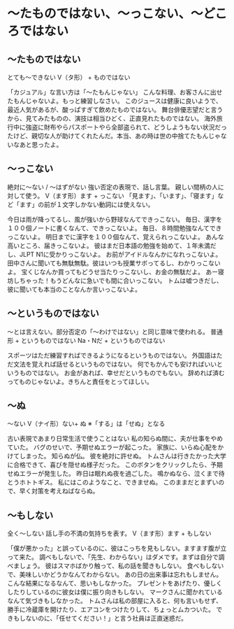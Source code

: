 # 〜たものではない、〜っこない、〜どころではない 

## 〜たものではない
とても〜できない
V（タ形） + ものではない


「カジュアル」な言い方は「〜たもんじゃない」
こんな料理、お客さんに出せたもんじゃないよ。もっと練習しなさい。
このジュースは健康に良いようで、最近人気があるが、酸っぱすぎて飲めたものではない。
舞台俳優志望だと言うから、見てみたものの、演技は相当ひどく、正直見れたものではない。
海外旅行中に強盗に財布やらパスポートやら全部盗られて、どうしようもない状況だったけど、親切な人が助けてくれたんだ。本当、あの時は世の中捨てたもんじゃないなあと思ったよ。
## 〜っこない
絶対に～ない / 〜はずがない   強い否定の表現で、話し言葉。 親しい間柄の人に対して使う。
V（ます形）ます + っこない   「見ます」、「います」、「寝ます」など「ます」の前が１文字しかない動詞には使えない。


今日は雨が降ってるし、風が強いから野球なんてできっこない。
毎日、漢字を１００個ノートに書くなんて、できっこないよ。
毎日、８時間勉強なんてできっこないよ。
明日までに漢字を１００個なんて、覚えられっこないよ。
あんな高いところ、届きっこないよ。
彼はまだ日本語の勉強を始めて、１年未満だし、JLPT N1に受かりっこないよ。
お前がアイドルなんかになれっこないよ。
田中さんに聞いても無駄無駄。彼はいつも授業サボってるし、わかりっこないよ。
宝くじなんか買ってもどうせ当たりっこないし、お金の無駄だよ。
あー寝坊しちゃった！もうどんなに急いでも間に合いっこない。
トムは嘘つきだし、彼に聞いても本当のことなんか言いっこないよ。



## 〜というものではない
〜とは言えない。部分否定の「〜わけではない」と同じ意味で使われる。
普通形 + というものではない Na・Nだ  + というものではない


スポーツはただ練習すればできるようになるというものではない。
外国語はただ文法を覚えれば話せるというものではない。
何でもかんでも安ければいいというものではない。
お金があれば、幸せだというものでもない。
辞めれば済むってものじゃないよ。きちんと責任をとってほしい。


## 〜ぬ
〜ない
V（ナイ形）ない+ ぬ ※「する」は「せぬ」となる


古い表現であまり日常生活で使うことはない
私の知らぬ間に、夫が仕事をやめていた。
バグのせいで、予期せぬエラーが起こった。
家族に、いらぬ心配をかけてしまった。
知らぬが仏。
彼を絶対に許せぬ。
トムさんは行きたかった大学に合格できて、喜びを隠せぬ様子だった。
このボタンをクリックしたら、予期せぬエラーが発生した。
昨日は眠れぬ夜を過ごした。
鳴かぬなら、泣くまで待とうホトトギス。
私にはこのようなこと、できませぬ。
このままだとまずいので、早く対策を考えねばならぬ。

## 〜もしない
全く〜しない   話し手の不満の気持ちを表す。
V（ます形）ます + もしない


「僕が悪かった」と誤っているのに、彼はこっちを見もしない。ますます腹が立って来た。
調べもしないで、「先生、わからない」はダメです。まずは自分で調べましょう。
彼はスマホばかり触って、私の話を聞きもしない。
食べもしないで、美味しいかどうかなんてわからない。
あの日の出来事は忘れもしません。
こんな結果になるなんて、思いもしなかった。
プレゼントをあげたり、優しくしたりしているのに彼女は僕に振り向きもしない。
マークさんに聞かれているなんて気づきもしなかった。
トムさんは私の部屋に入ると、何も言いもせず、勝手に冷蔵庫を開けたり、エアコンをつけたりして、ちょっとムカついた。
できもしないのに、「任せてください！」と言う社員は正直迷惑だ。
